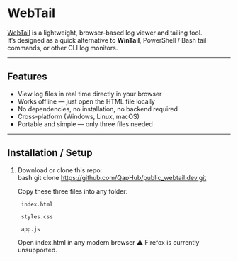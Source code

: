 # WebTail

[WebTail](https://webtail.dev) is a lightweight, browser-based log viewer and tailing tool.  
It’s designed as a quick alternative to **WinTail**, PowerShell / Bash tail commands, or other CLI log monitors.

---

## Features
- View log files in real time directly in your browser  
- Works offline — just open the HTML file locally  
- No dependencies, no installation, no backend required  
- Cross-platform (Windows, Linux, macOS)  
- Portable and simple — only three files needed

---

## Installation / Setup
1. Download or clone this repo:  
   bash
   git clone https://github.com/QapHub/public_webtail.dev.git

    Copy these three files into any folder:

        index.html

        styles.css

        app.js

    Open index.html in any modern browser
    ⚠️ Firefox is currently unsupported.
